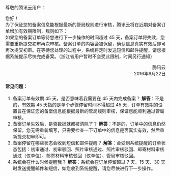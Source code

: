 尊敬的腾讯云用户：
<p>您好！</br>为了保证您的备案信息能根据最新的管局规则进行审核，腾讯云将在近期对备案订单增加有效期限制，规则如下：</br>
如果您的备案订单等待您进行下一步操作的时间超过 45 天，备案订单将失效，您需要重新提交初审再次审核。备案订单的内容会被保留，确认信息真实有效后即可再次提交初审。在等待您处理的过程中，系统将定时发送短信和邮件提醒，请您根据系统提示尽快完成备案。（浙江省用户暂时不会受此限制，时间另行通知）</p>

<p align=right>腾讯云</br>
2016年9月22日</p>




#### 常见问题：
1. 备案订单有效期 45 天，是否意味着我需要在 45 天内完成备案？
**解答**：不是的，有效期 45 天指的是单个步骤停留时间不得超过 45 天，订单有效期的设置旨在保证您的备案信息能根据最新的管局规则审核，保证您能顺利通过管局审核。
2. 备案订单失效后，是否数据就都被清除了？
**解答**：不是的，订单中的信息仍然保留，您无需重新填写，只需要检查一下订单中的信息是否真实有效，然后重新提交初审即可。
3. 备案停留在哪些状态会收到短信和邮件提醒？
**解答**：会受到系统提醒的订单状态包括：初审通过、初审驳回、照片审核通过、照片审核驳回、邮寄材料审核通过（仅单位）、邮寄材料审核驳回（仅单位）、管局审核驳回。
4. 系统会在什么时候提醒我？
**解答**：系统会在订单停留超过 7 天、15 天、30 天时发送提醒邮件和短信，如您收到系统提醒，请您尽快进行下一步操作。